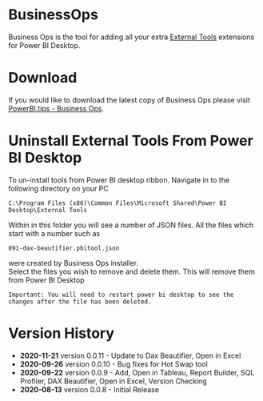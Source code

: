 # BusinessOps
Business Ops is the tool for adding all your extra [External Tools](https://docs.microsoft.com/en-us/power-bi/create-reports/desktop-external-tools) extensions for Power BI Desktop.

# Download
If you would like to download the latest copy of Business Ops please visit [PowerBI.tips - Business Ops](https://powerbi.tips/product/business-ops-beta/).

# Uninstall External Tools From Power BI Desktop
To un-install tools from Power BI desktop ribbon. 
Navigate in to the following directory on your PC
```
C:\Program Files (x86)\Common Files\Microsoft Shared\Power BI Desktop\External Tools
```
Within in this folder you will see a number of JSON files. All the files which start with a number such as
```
091-dax-beautifier.pbitool.json
```
were created by Business Ops installer.  
Select the files you wish to remove and delete them.  This will remove them from Power BI Desktop

`Important: You will need to restart power bi desktop to see the changes after the file has been deleted.`


# Version History
- **2020-11-21** version 0.0.11 - Update to Dax Beautifier, Open in Excel
- **2020-09-26** version 0.0.10 - Bug fixes for Hot Swap tool
- **2020-09-22** version 0.0.9 - Add, Open in Tableau, Report Builder, SQL Profiler, DAX Beautifier, Open in Excel, Version Checking
- **2020-08-13** version 0.0.8 - Initial Release
